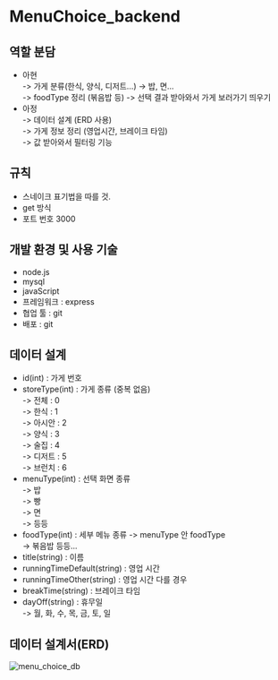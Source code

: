 # MenuChoice_backend

## 역할 분담

- 아현  
  -> 가게 분류(한식, 양식, 디저트…) → 밥, 면…  
  -> foodType 정리 (볶음밥 등)
  -> 선택 결과 받아와서 가게 보러가기 띄우기
- 아정  
  -> 데이터 설계 (ERD 사용)  
  -> 가게 정보 정리 (영업시간, 브레이크 타임)  
  -> 값 받아와서 필터링 기능

## 규칙

- 스네이크 표기법을 따를 것.
- get 방식
- 포트 번호 3000

## 개발 환경 및 사용 기술

- node.js
- mysql
- javaScript
- 프레임워크 : express
- 협업 툴 : git
- 배포 : git

## 데이터 설계

- id(int) : 가게 번호
- storeType(int) : 가게 종류 (중복 없음)  
  -> 전체 : 0  
  -> 한식 : 1  
  -> 아시안 : 2  
  -> 양식 : 3  
  -> 술집 : 4  
  -> 디저트 : 5  
  -> 브런치 : 6
- menuType(int) : 선택 화면 종류  
  -> 밥  
  -> 빵  
  -> 면  
  -> 등등
- foodType(int) : 세부 메뉴 종류
  -> menuType 안 foodType  
  -> 볶음밥 등등...
- title(string) : 이름
- runningTimeDefault(string) : 영업 시간
- runningTimeOther(string) : 영업 시간 다를 경우
- breakTime(string) : 브레이크 타임
- dayOff(string) : 휴무일  
  -> 월, 화, 수, 목, 금, 토, 일

## 데이터 설계서(ERD)
![menu_choice_db](https://github.com/ajung7038/MenuChoice_backend/assets/80907516/cb14c90d-f457-4c1c-b786-2a8ea96196b5)
